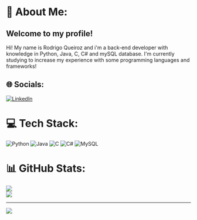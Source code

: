 # 💫 About Me:
## Welcome to my profile! ##
Hi! My name is Rodrigo Queiroz and i'm a back-end developer with knowledge in Python, Java, C, C# and mySQL database. I'm currently studying to increase my experience with some programming languages and frameworks!


## 🌐 Socials:
[![LinkedIn](https://img.shields.io/badge/LinkedIn-%230077B5.svg?logo=linkedin&logoColor=white)](https://linkedin.com/in/rodrigo-qvf) 

# 💻 Tech Stack:
![Python](https://img.shields.io/badge/python-3670A0?style=for-the-badge&logo=python&logoColor=ffdd54) ![Java](https://img.shields.io/badge/java-%23ED8B00.svg?style=for-the-badge&logo=openjdk&logoColor=white) ![C](https://img.shields.io/badge/c-%2300599C.svg?style=for-the-badge&logo=c&logoColor=white) ![C#](https://img.shields.io/badge/c%23-%23239120.svg?style=for-the-badge&logo=csharp&logoColor=white) ![MySQL](https://img.shields.io/badge/mysql-%2300000f.svg?style=for-the-badge&logo=mysql&logoColor=white)
# 📊 GitHub Stats:
![](https://github-readme-streak-stats.herokuapp.com/?user=RodrigoQVF&theme=monokai&hide_border=false)<br/>
![](https://github-readme-stats.vercel.app/api/top-langs/?username=RodrigoQVF&theme=monokai&hide_border=false&include_all_commits=true&count_private=true&layout=compact)

---
[![](https://visitcount.itsvg.in/api?id=RodrigoQVF&icon=0&color=0)](https://visitcount.itsvg.in)

<!-- Proudly created with GPRM ( https://gprm.itsvg.in ) -->
